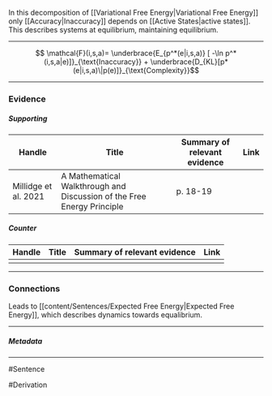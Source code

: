 In this decomposition of [[Variational Free Energy|Variational Free Energy]] only [[Accuracy|Inaccuracy]] depends on [[Active States|active states]]. This describes systems at equilibrium, maintaining equilibrium.
***
$$ \mathcal{F}(i,s,a)= \underbrace{E_{p^*(e|i,s,a)}  [ -\ln p^*(i,s,a|e)]}_{\text{Inaccuracy}} + \underbrace{D_{KL}[p*(e|i,s,a)\|p(e)]}_{\text{Complexity}}$$
***
### Evidence
##### Supporting

| Handle               | Title                                                                  | Summary of relevant evidence | Link                                |
| -------------------- | ---------------------------------------------------------------------- | ---------------------------- | ----------------------------------- |
| Millidge et al. 2021 | A Mathematical Walkthrough and Discussion of the Free Energy Principle | p. 18-19                     | [](http://arxiv.org/abs/2108.13343) |
##### Counter
| Handle | Title | Summary of relevant evidence | Link |
| ------ | ----- | ---------------------------- | ---- |
|        |       |                              |      |

***
### Connections
Leads to [[content/Sentences/Expected Free Energy|Expected Free Energy]], which describes dynamics towards equalibrium.
***
##### Metadata
***
#Sentence 

#Derivation
